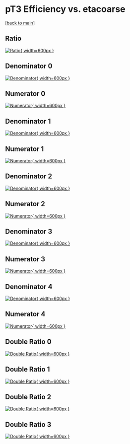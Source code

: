 # pT3 Efficiency vs. etacoarse

[[back to main](./)]



## Ratio

[![Ratio](../mtv/var/pT3_vtr_0_-1_eff_etacoarse.png){ width=600px }](../mtv/var/pT3_vtr_0_-1_eff_etacoarse.pdf)

## Denominator 0

[![Denominator](../mtv/den/pT3_vtr_0_-1_eff_etacoarse_den0.png){ width=600px }](../mtv/den/pT3_vtr_0_-1_eff_etacoarse_den0.pdf)

## Numerator 0

[![Numerator](../mtv/num/pT3_vtr_0_-1_eff_etacoarse_num0.png){ width=600px }](../mtv/num/pT3_vtr_0_-1_eff_etacoarse_num0.pdf)

## Denominator 1

[![Denominator](../mtv/den/pT3_vtr_0_-1_eff_etacoarse_den1.png){ width=600px }](../mtv/den/pT3_vtr_0_-1_eff_etacoarse_den1.pdf)

## Numerator 1

[![Numerator](../mtv/num/pT3_vtr_0_-1_eff_etacoarse_num1.png){ width=600px }](../mtv/num/pT3_vtr_0_-1_eff_etacoarse_num1.pdf)

## Denominator 2

[![Denominator](../mtv/den/pT3_vtr_0_-1_eff_etacoarse_den2.png){ width=600px }](../mtv/den/pT3_vtr_0_-1_eff_etacoarse_den2.pdf)

## Numerator 2

[![Numerator](../mtv/num/pT3_vtr_0_-1_eff_etacoarse_num2.png){ width=600px }](../mtv/num/pT3_vtr_0_-1_eff_etacoarse_num2.pdf)

## Denominator 3

[![Denominator](../mtv/den/pT3_vtr_0_-1_eff_etacoarse_den3.png){ width=600px }](../mtv/den/pT3_vtr_0_-1_eff_etacoarse_den3.pdf)

## Numerator 3

[![Numerator](../mtv/num/pT3_vtr_0_-1_eff_etacoarse_num3.png){ width=600px }](../mtv/num/pT3_vtr_0_-1_eff_etacoarse_num3.pdf)

## Denominator 4

[![Denominator](../mtv/den/pT3_vtr_0_-1_eff_etacoarse_den4.png){ width=600px }](../mtv/den/pT3_vtr_0_-1_eff_etacoarse_den4.pdf)

## Numerator 4

[![Numerator](../mtv/num/pT3_vtr_0_-1_eff_etacoarse_num4.png){ width=600px }](../mtv/num/pT3_vtr_0_-1_eff_etacoarse_num4.pdf)

## Double Ratio 0

[![Double Ratio](../mtv/ratio/pT3_vtr_0_-1_eff_etacoarse_ratio0.png){ width=600px }](../mtv/ratio/pT3_vtr_0_-1_eff_etacoarse_ratio0.pdf)

## Double Ratio 1

[![Double Ratio](../mtv/ratio/pT3_vtr_0_-1_eff_etacoarse_ratio1.png){ width=600px }](../mtv/ratio/pT3_vtr_0_-1_eff_etacoarse_ratio1.pdf)

## Double Ratio 2

[![Double Ratio](../mtv/ratio/pT3_vtr_0_-1_eff_etacoarse_ratio2.png){ width=600px }](../mtv/ratio/pT3_vtr_0_-1_eff_etacoarse_ratio2.pdf)

## Double Ratio 3

[![Double Ratio](../mtv/ratio/pT3_vtr_0_-1_eff_etacoarse_ratio3.png){ width=600px }](../mtv/ratio/pT3_vtr_0_-1_eff_etacoarse_ratio3.pdf)

